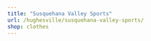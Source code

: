 ```yaml
---
title: "Susquehana Valley Sports"
url: /hughesville/susquehana-valley-sports/
shop: clothes
---
```

